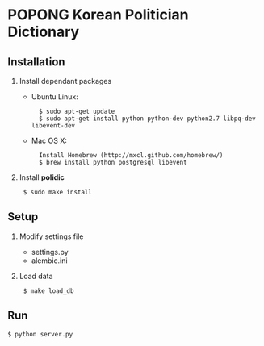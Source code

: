 POPONG Korean Politician Dictionary
===================================

## Installation

1. Install dependant packages
    - Ubuntu Linux:

            $ sudo apt-get update
            $ sudo apt-get install python python-dev python2.7 libpq-dev libevent-dev
    - Mac OS X:
	
            Install Homebrew (http://mxcl.github.com/homebrew/)
            $ brew install python postgresql libevent

1. Install **polidic**

        $ sudo make install

## Setup

1. Modify settings file
    - settings.py
    - alembic.ini
1. Load data

        $ make load_db

## Run

	$ python server.py
